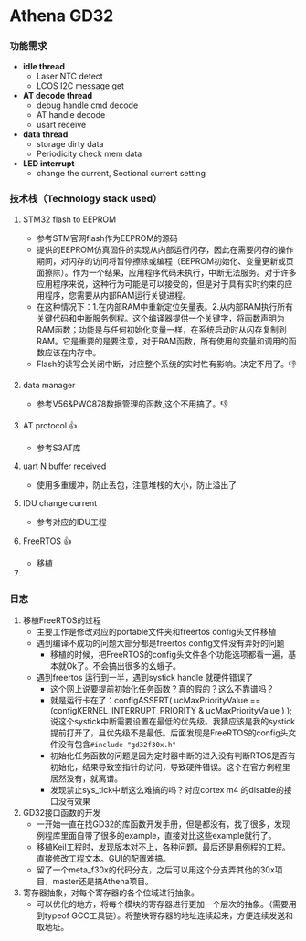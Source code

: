 # Athena GD32

### 功能需求

* **idle thread**
  * Laser NTC detect
  * LCOS I2C message get
* **AT decode thread**
  * debug handle cmd decode
  * AT handle decode
  * usart receive
* **data thread**
  * storage dirty data
  * Periodicity check mem data
* **LED interrupt**
  * change the current, Sectional current setting

### 技术栈（Technology stack used）

1. STM32 flash to EEPROM
   
   * 参考STM官网flash作为EEPROM的源码
   * 提供的EEPROM仿真固件的实现从内部运行闪存，因此在需要闪存的操作期间，对闪存的访问将暂停擦除或编程（EEPROM初始化、变量更新或页面擦除）。作为一个结果，应用程序代码未执行，中断无法服务。对于许多应用程序来说，这种行为可能是可以接受的，但是对于具有实时约束的应用程序，您需要从内部RAM运行关键进程。
   * 在这种情况下：1.在内部RAM中重新定位矢量表。2.从内部RAM执行所有关键代码和中断服务例程。这个编译器提供一个关键字，将函数声明为RAM函数；功能是与任何初始化变量一样，在系统启动时从闪存复制到RAM。它是重要的是要注意，对于RAM函数，所有使用的变量和调用的函数应该在内存中。
   * Flash的读写会关闭中断，对应整个系统的实时性有影响。决定不用了。👎
2. data manager
   
   * 参考V56&PWC878数据管理的函数,这个不用搞了。👎
3. AT protocol 👍
   
   * 参考S3AT库
4. uart N buffer received
   
   * 使用多重缓冲，防止丢包，注意堆栈的大小，防止溢出了
5. IDU change current
   
   * 参考对应的IDU工程
6. FreeRTOS 👍
   
   * 移植
7. 

### 日志

1. 移植FreeRTOS的过程
   * 主要工作是修改对应的portable文件夹和freertos config头文件移植
   * 遇到编译不成功的问题大部分都是freertos config文件没有弄好的问题
     * 移植的时候，把FreeRTOS的config头文件各个功能选项都看一遍，基本就Ok了。不会搞出很多的幺蛾子。
   * 遇到freertos 运行到一半，遇到systick handle 就硬件错误了
     * 这个网上说要提前初始化任务函数？真的假的？这么不靠谱吗？
     * 就是运行卡在了：configASSERT( ucMaxPriorityValue == (configKERNEL_INTERRUPT_PRIORITY & ucMaxPriorityValue ) );说这个systick中断需要设置在最低的优先级。我猜应该是我的systick提前打开了，且优先级不是最低。后面发现是FreeRTOS的config头文件没有包含`#include "gd32f30x.h"`
     * 初始化任务函数的问题是因为定时器中断的进入没有判断RTOS是否有初始化，结果导致空指针的访问，导致硬件错误。这个在官方例程里居然没有，就离谱。
     * 发现禁止sys_tick中断这么难搞的吗？对应cortex m4 的disable的接口没有效果
2. GD32接口函数的开发
   * 一开始一直在找GD32的库函数开发手册，但是都没有，找了很多，发现例程库里面自带了很多的example，直接对比这些example就行了。
   * 移植Keil工程时，发现版本对不上，各种问题，最后还是用例程的工程。直接修改工程文本。GUI的配置难搞。
   * 留了一个meta_f30x的代码分支，之后可以用这个分支弄其他的30x项目，master还是搞Athena项目。
3. 寄存器抽象，对每个寄存器的各个位域进行抽象。
   * 可以优化的地方，将每个模块的寄存器进行更加一个层次的抽象。（需要用到typeof GCC工具链）。将整块寄存器的地址连续起来，方便连续发送和取地址。


